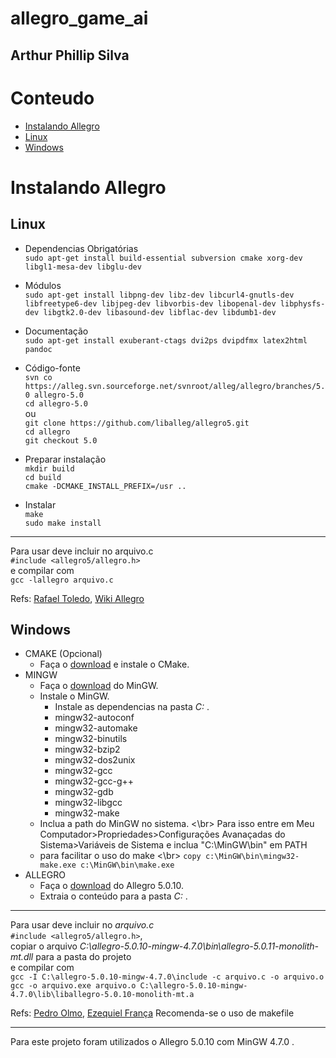 # allegro_game_ai
## Arthur Phillip Silva

# Conteudo
* [Instalando Allegro](#instalando-allegro)
 * [Linux](#linux)
 * [Windows](#windows)

# Instalando Allegro
## Linux

* Dependencias Obrigatórias </br>
`sudo apt-get install build-essential subversion cmake xorg-dev libgl1-mesa-dev libglu-dev`

* Módulos </br>
`sudo apt-get install libpng-dev libz-dev libcurl4-gnutls-dev libfreetype6-dev libjpeg-dev libvorbis-dev libopenal-dev libphysfs-dev libgtk2.0-dev libasound-dev libflac-dev libdumb1-dev`

* Documentação </br>
`sudo apt-get install exuberant-ctags dvi2ps dvipdfmx latex2html pandoc`

* Código-fonte </br>
`svn co https://alleg.svn.sourceforge.net/svnroot/alleg/allegro/branches/5.0 allegro-5.0` </br>
`cd allegro-5.0` </br>
ou </br>
`git clone https://github.com/liballeg/allegro5.git` </br>
`cd allegro` </br>
`git checkout 5.0` </br>
* Preparar instalação </br>
`mkdir build` </br>
`cd build` </br>
`cmake -DCMAKE_INSTALL_PREFIX=/usr ..` </br>
* Instalar </br>
`make` </br>
`sudo make install`
---
Para usar deve incluir no arquivo.c </br>
`#include <allegro5/allegro.h>` </br>
e compilar com </br>
`gcc -lallegro arquivo.c`

Refs:
[Rafael Toledo](http://www.rafaeltoledo.net/compilando-e-instalando-a-biblioteca-allegro-5-no-ubuntu/),
[Wiki Allegro](https://wiki.allegro.cc/index.php?title=Install_Allegro5_From_Git/Linux/Debian)

## Windows
* CMAKE (Opcional)
  * Faça o [download](https://cmake.org/download/) e instale o CMake.
* MINGW
  * Faça o [download](https://sourceforge.net/projects/mingw/files/latest/download?source=files) do MinGW.
  * Instale o MinGW.
    * Instale as dependencias na pasta _C:_ .
    * mingw32-autoconf
    * mingw32-automake
    * mingw32-binutils
    * mingw32-bzip2
    * mingw32-dos2unix
    * mingw32-gcc
    * mingw32-gcc-g++
    * mingw32-gdb
    * mingw32-libgcc
    * mingw32-make
  * Inclua a path do MinGW no sistema. <\br>
   Para isso entre em Meu Computador>Propriedades>Configurações Avanaçadas do Sistema>Variáveis de Sistema e inclua "C:\MinGW\bin" em PATH 
  * para facilitar o uso do make <\br> 
  `copy c:\MinGW\bin\mingw32-make.exe c:\MinGW\bin\make.exe`
* ALLEGRO
  * Faça o [download](http://cdn.allegro.cc/file/library/allegro/5.0.10/allegro-5.0.10-mingw-4.7.0.zip) do Allegro 5.0.10.
  * Extraia o conteúdo para a pasta _C:_ .

 ---
Para usar deve incluir no _arquivo.c_ </br>
`#include <allegro5/allegro.h>`, </br>
copiar o arquivo _C:\allegro-5.0.10-mingw-4.7.0\bin\allegro-5.0.11-monolith-mt.dll_ para a pasta do projeto </br>
e compilar com </br>
`gcc -I C:\allegro-5.0.10-mingw-4.7.0\include -c arquivo.c -o arquivo.o` </br>
`gcc -o arquivo.exe arquivo.o C:\allegro-5.0.10-mingw-4.7.0\lib\liballegro-5.0.10-monolith-mt.a` </br>

Refs:
[Pedro Olmo](https://www.youtube.com/watch?v=AezxBP687n8&t=9s), 
[Ezequiel França](https://github.com/ezefranca/Master-Exploder/wiki/Compila%C3%A7%C3%A3o-e-Instala%C3%A7%C3%A3o-Allegro-5-e-OpenCV-no-Windows)
Recomenda-se o uso de makefile

---
Para este projeto foram utilizados o Allegro 5.0.10 com MinGW 4.7.0 .
